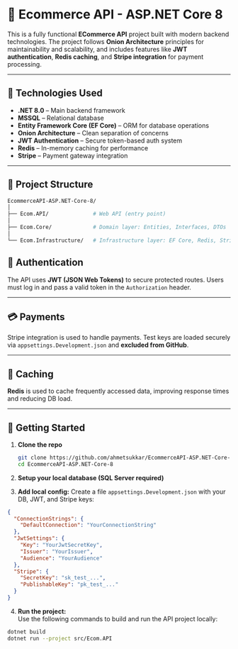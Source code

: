 # 🛒 Ecommerce API - ASP.NET Core 8

This is a fully functional **ECommerce API** project built with modern backend technologies. The project follows **Onion Architecture** principles for maintainability and scalability, and includes features like **JWT authentication**, **Redis caching**, and **Stripe integration** for payment processing.

---

## 🚀 Technologies Used

- **.NET 8.0** – Main backend framework
- **MSSQL** – Relational database
- **Entity Framework Core (EF Core)** – ORM for database operations
- **Onion Architecture** – Clean separation of concerns
- **JWT Authentication** – Secure token-based auth system
- **Redis** – In-memory caching for performance
- **Stripe** – Payment gateway integration

---

## 📂 Project Structure
```bash
EcommerceAPI-ASP.NET-Core-8/
│
├── Ecom.API/              # Web API (entry point)
│
├── Ecom.Core/             # Domain layer: Entities, Interfaces, DTOs
│
└── Ecom.Infrastructure/   # Infrastructure layer: EF Core, Redis, Stripe, etc.
```

## 🔐 Authentication

The API uses **JWT (JSON Web Tokens)** to secure protected routes. Users must log in and pass a valid token in the `Authorization` header.

---

## 💳 Payments

Stripe integration is used to handle payments. Test keys are loaded securely via `appsettings.Development.json` and **excluded from GitHub**.

---

## 🧠 Caching

**Redis** is used to cache frequently accessed data, improving response times and reducing DB load.

---

## 🔧 Getting Started

1. **Clone the repo**
   ```bash
   git clone https://github.com/ahmetsukkar/EcommerceAPI-ASP.NET-Core-8.git
   cd EcommerceAPI-ASP.NET-Core-8

2. **Setup your local database (SQL Server required)**

3. **Add local config:** Create a file `appsettings.Development.json` with your DB, JWT, and Stripe keys:

```json
{
  "ConnectionStrings": {
    "DefaultConnection": "YourConnectionString"
  },
  "JwtSettings": {
    "Key": "YourJwtSecretKey",
    "Issuer": "YourIssuer",
    "Audience": "YourAudience"
  },
  "Stripe": {
    "SecretKey": "sk_test_...",
    "PublishableKey": "pk_test_..."
  }
}
```

4. **Run the project:**  
Use the following commands to build and run the API project locally:

```bash
dotnet build
dotnet run --project src/Ecom.API
```


